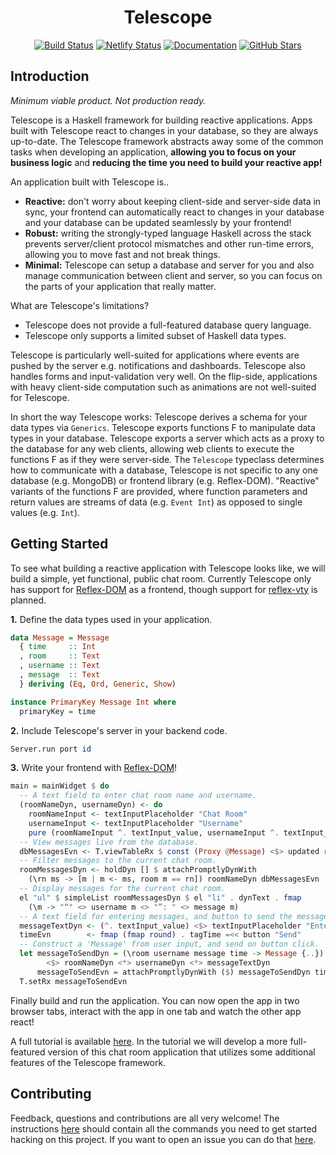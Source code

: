 <div align="center">

# Telescope
[![Build Status](https://img.shields.io/github/workflow/status/jerbaroo/telescope/Test)](https://github.com/jerbaroo/telescope/actions?query=workflow%3ATest)
[![Netlify Status](https://api.netlify.com/api/v1/badges/b42ff31b-1036-424b-8f24-419de5b62549/deploy-status)](https://app.netlify.com/sites/telescope-hs/deploys)
[![Documentation](https://img.shields.io/badge/-documentation-5e5086)](https://telescope-hs.netlify.app)
[![GitHub Stars](https://img.shields.io/github/stars/jerbaroo/telescope?style=social)](https://github.com/jerbaroo/telescope)

</div>

## Introduction
*Minimum viable product. Not production ready.*

Telescope is a Haskell framework for building reactive applications. Apps built
with Telescope react to changes in your database, so they are always up-to-date.
The Telescope framework abstracts away some of the common tasks when developing
an application, **allowing you to focus on your business logic** and **reducing
the time you need to build your reactive app!**

An application built with Telescope is..
- **Reactive:** don't worry about keeping client-side and server-side data in
  sync, your frontend can automatically react to changes in your database and
  your database can be updated seamlessly by your frontend!
- **Robust:** writing the strongly-typed language Haskell across the stack
  prevents server/client protocol mismatches and other run-time errors, allowing
  you to move fast and not break things.
- **Minimal:** Telescope can setup a database and server for you and also manage
  communication between client and server, so you can focus on the parts of your
  application that really matter.

What are Telescope's limitations?
- Telescope does not provide a full-featured database query language.
- Telescope only supports a limited subset of Haskell data types.

Telescope is particularly well-suited for applications where events are pushed
by the server e.g. notifications and dashboards. Telescope also handles forms
and input-validation very well. On the flip-side, applications with heavy
client-side computation such as animations are not well-suited for Telescope.

In short the way Telescope works: Telescope derives a schema for your data types
via `Generics`. Telescope exports functions F to manipulate data types in your
database. Telescope exports a server which acts as a proxy to the database for
any web clients, allowing web clients to execute the functions F as if they were
server-side. The `Telescope` typeclass determines how to communicate with a
database, Telescope is not specific to any one database (e.g. MongoDB) or
frontend library (e.g. Reflex-DOM). "Reactive" variants of the functions F are
provided, where function parameters and return values are streams of data (e.g.
`Event Int`) as opposed to single values (e.g. `Int`).

## Getting Started
To see what building a reactive application with Telescope looks like, we will
build a simple, yet functional, public chat room. Currently Telescope only has
support for [Reflex-DOM](https://reflex-frp.org/) as a frontend, though support
for [reflex-vty](https://hackage.haskell.org/package/reflex-vty) is planned.

**1.** Define the data types used in your application.

``` haskell
data Message = Message
  { time     :: Int
  , room     :: Text
  , username :: Text
  , message  :: Text
  } deriving (Eq, Ord, Generic, Show)

instance PrimaryKey Message Int where
  primaryKey = time
```

**2.** Include Telescope's server in your backend code.

``` haskell
Server.run port id
```

**3.** Write your frontend with [Reflex-DOM](https://reflex-frp.org/)!

``` haskell
main = mainWidget $ do
  -- A text field to enter chat room name and username.
  (roomNameDyn, usernameDyn) <- do
    roomNameInput <- textInputPlaceholder "Chat Room"
    usernameInput <- textInputPlaceholder "Username"
    pure (roomNameInput ^. textInput_value, usernameInput ^. textInput_value)
  -- View messages live from the database.
  dbMessagesEvn <- T.viewTableRx $ const (Proxy @Message) <$> updated roomNameDyn
  -- Filter messages to the current chat room.
  roomMessagesDyn <- holdDyn [] $ attachPromptlyDynWith
    (\rn ms -> [m | m <- ms, room m == rn]) roomNameDyn dbMessagesEvn
  -- Display messages for the current chat room.
  el "ul" $ simpleList roomMessagesDyn $ el "li" . dynText . fmap
    (\m -> "“" <> username m <> "”: " <> message m)
  -- A text field for entering messages, and button to send the message.
  messageTextDyn <- (^. textInput_value) <$> textInputPlaceholder "Enter Message"
  timeEvn        <- fmap (fmap round) . tagTime =<< button "Send"
  -- Construct a 'Message' from user input, and send on button click.
  let messageToSendDyn = (\room username message time -> Message {..})
        <$> roomNameDyn <*> usernameDyn <*> messageTextDyn
      messageToSendEvn = attachPromptlyDynWith ($) messageToSendDyn timeEvn
  T.setRx messageToSendEvn
```

Finally build and run the application. You can now open the app in two browser
tabs, interact with the app in one tab and watch the other app react!

A full tutorial is available [here](https://telescope-hs.netlify.app/#Tutorial).
In the tutorial we will develop a more full-featured version of this chat room
application that utilizes some additional features of the Telescope framework.

## Contributing
Feedback, questions and contributions are all very welcome! The instructions
[here](https://github.com/jerbaroo/telescope/blob/master/docs/DEVELOPMENT.md)
should contain all the commands you need to get started hacking on this project.
If you want to open an issue you can do that [here](https://github.com/jerbaroo/telescope/issues/new).
